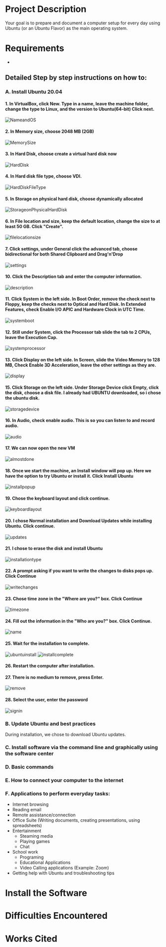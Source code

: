 # Project Description
 Your goal is to prepare and document a computer setup for every day using Ubuntu (or an Ubuntu Flavor) as the main operating system. 

# Requirements
* 
## Detailed Step by step instructions on how to:
### A. Install Ubuntu 20.04
####  1. In VirtualBox, click New. Type in a name, leave the machine folder, change the type to Linux, and the version to Ubuntu(64-bit) Click next.
![NameandOS](images4final/2021-05-08.png)
####  2. In Memory size, choose 2048 MB (2GB)
![MemorySize](images4final/2021-05-08%20(3).png)
####  3. In Hard Disk, choose create a virtual hard disk now
![HardDisk](images4final/2021-05-08%20(4).png) 
####  4. In Hard disk file type, choose VDI.
![HardDiskFileType](images4final/2021-05-08%20(5).png)
####  5. In Storage on physical hard disk, choose dynamically allocated
![StorageonPhysicalHardDisk](images4final/2021-05-08%20(6).png)
####  6. In File location and size, keep the default location, change the size to at least 50 GB. Click "Create".
![filelocationsize](images4final/2021-05-08%20(7).png)
####  7.  Click settings, under General click the advanced tab, choose bidirectional for both Shared Clipboard and Drag'n'Drop
![settings](images4final/2021-05-08%20(10).png)
####  10. Click the Description tab and enter the computer information.
![description](images4final/2021-05-08%20(11).png)
####  11. Click System in the left side. In Boot Order, remove the check next to Floppy, keep the checks next to Optical and Hard Disk. In Extended Features, check Enable I/O APIC and Hardware Clock in UTC Time.
![systemboot](images4final/2021-05-08%20(12).png)
####  12. Still under System, click the Processor tab slide the tab to 2 CPUs, leave the Execution Cap.
![systemprocessor](images4final/2021-05-08%20(13).png)
####  13. Click Display on the left side. In Screen, slide the Video Memory to 128 MB, Check Enable 3D Acceleration, leave the other settings as they are.
![display](images4final/2021-05-08%20(15).png)
####  15. Click Storage on the left side. Under Storage Device click Empty, click the disk, choose a disk file. I already had UBUNTU downloaded, so i chose the ubuntu disk.
![storagedevice](images4final/2021-05-08%20(16).png)
####  16. In Audio, check enable audio. This is so you can listen to and record audio. 
![audio](images4final/2021-05-08%20(17).png)
####  17. We can now open the new VM
![almostdone](images4final/2021-05-08%20(18).png)
#### 18. Once we start the machine, an Install window will pop up. Here we have the option to try Ubuntu or install it. Click Install Ubuntu
![installpopup](images4final/installpopup.png)
#### 19. Chose the keyboard layout and click continue.
![keyboardlayout](images4final/keyboardlayout.png)
#### 20. I chose Normal installation and Download Updates while installing Ubuntu. Click continue.
![updates](images4final/updates.png)
#### 21. I chose to erase the disk and install Ubuntu
![installationtype](images4final/Installationtype.png)
#### 22. A prompt asking if you want to write the changes to disks pops up. Click Continue
![writechanges](images4final/writechanges.png)
#### 23. Chose time zone in the "Where are you?" box. Click Continue
![timezone](images4final/timezone.png)
#### 24. Fill out the information in the "Who are you?" box. Click Continue.
![name](images4final/name.png)
#### 25. Wait for the installation to complete.
![ubuntuinstall](images4final/ubuntuintsall.png)
![installcomplete](images4final/installcomplete.png)
#### 26. Restart the computer after installation.
#### 27. There is no medium to remove, press Enter.
![remove](images4final/remove.png)
#### 28. Select the user, enter the password
![signin](images4final/signin.png)

### B. Update Ubuntu and best practices
During installation, we chose to download Ubuntu updates. 
### C. Install software via the command line and graphically using the software center
### D. Basic commands
### E. How to connect your computer to the internet
### F. Applications to perform everyday tasks:
  * Internet browsing
  * Reading email
  * Remote assistance/connection
  * Office Suite (Writing documents, creating presentations, using spreadsheets)
  * Entertainment
      * Steaming media
      * Playing games
      * Chat
  * School work
      * Programing
      * Educational Applications
      * Video Calling applications (Example: Zoom)
* Getting help with Ubuntu and troubleshooting tips


# Install the Software

# Difficulties Encountered

# Works Cited